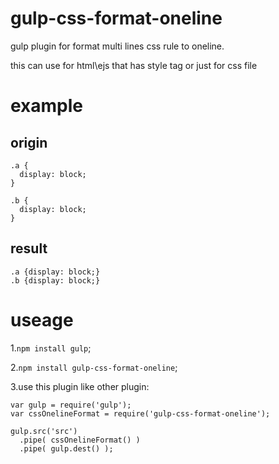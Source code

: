 # gulp-css-format-oneline
gulp plugin for format multi lines css rule to oneline.

this can use for html\ejs that has style tag or just for css file
# example
## origin
```
.a {
  display: block;
}

.b {
  display: block;
}
```

## result
```
.a {display: block;}
.b {display: block;}
```

# useage
1.`npm install gulp`;
 
2.`npm install gulp-css-format-oneline`;
 
3.use this plugin like other plugin:
```
var gulp = require('gulp');
var cssOnelineFormat = require('gulp-css-format-oneline');

gulp.src('src')
  .pipe( cssOnelineFormat() )
  .pipe( gulp.dest() );
```

